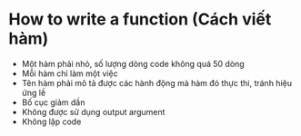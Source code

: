 # How to write a function (Cách viết hàm)

- Một hàm phải nhỏ, số lượng dòng code không quá 50 dòng
- Mỗi hàm chỉ làm một việc
- Tên hàm phải mô tả được các hành động mà hàm đó thực thi, tránh hiệu ứng lề
- Bố cục giảm dần
- Không được sử dụng output argument
- Không lặp code
